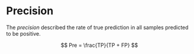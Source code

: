 # Precision

The _precision_ described the rate of true prediction in all samples predicted to be positive.

$$ Pre = \frac{TP}{TP + FP} $$


